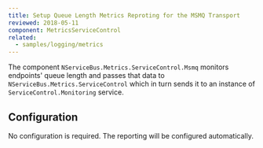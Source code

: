 ```yaml
---
title: Setup Queue Length Metrics Reproting for the MSMQ Transport
reviewed: 2018-05-11
component: MetricsServiceControl
related:
  - samples/logging/metrics  
---
```


The component `NServiceBus.Metrics.ServiceControl.Msmq` monitors endpoints' queue length and passes that data to `NServiceBus.Metrics.ServiceControl` which in turn sends it to an instance of `ServiceControl.Monitoring` service.

## Configuration

No configuration is required. The reporting will be configured automatically.
